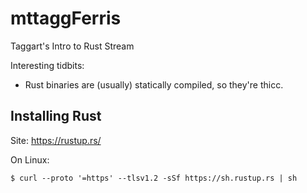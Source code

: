 # mttaggFerris
Taggart's Intro to Rust Stream

Interesting tidbits:
- Rust binaries are (usually) statically compiled, so they're thicc.


## Installing Rust

Site: https://rustup.rs/

On Linux:
```
$ curl --proto '=https' --tlsv1.2 -sSf https://sh.rustup.rs | sh
```

